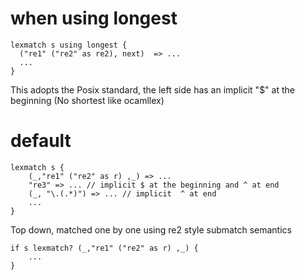 

# when using longest

```moonbit
lexmatch s using longest {
  ("re1" ("re2" as re2), next)  => ...
  ...
}
```

This adopts the Posix standard, the left side 
has an implicit "$"  at the beginning
(No shortest like ocamllex)

# default

```moonbit
lexmatch s {
    (_,"re1" ("re2" as r) ,_) => ...
    "re3" => ... // implicit $ at the beginning and ^ at end
    (_, "\.(.*)") => ... // implicit  ^ at end
    ...
}
```
Top down, matched one by one using re2 style submatch semantics

```moonbit
if s lexmatch? (_,"re1" ("re2" as r) ,_) {
    ...
}
```



